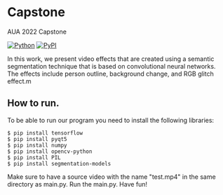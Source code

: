 # Capstone
AUA 2022 Capstone 

[![Python](https://img.shields.io/pypi/pyversions/tensorflow.svg?style=plastic)](https://badge.fury.io/py/tensorflow)
[![PyPI](https://badge.fury.io/py/tensorflow.svg)](https://badge.fury.io/py/tensorflow)



In this work, we present video effects that are created using a semantic segmentation technique that is based on convolutional neural networks. 
The effects include person outline, background change, and RGB glitch effect.m


## How to run.



To be able to run our program you need to install the following libraries:

```
$ pip install tensorflow
$ pip install pyqt5
$ pip install numpy
$ pip install opencv-python
$ pip install PIL
$ pip install segmentation-models
```
Make sure to have a source video with the name "test.mp4" in the same directory as main.py. 
Run the main.py.
Have fun!

